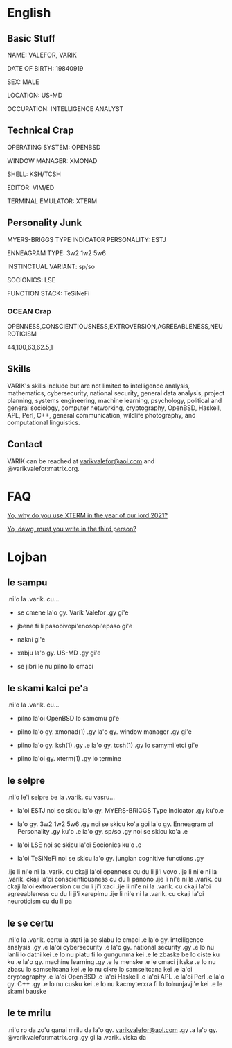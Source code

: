 # English

## Basic Stuff

NAME: VALEFOR, VARIK

DATE OF BIRTH: 19840919

SEX: MALE

LOCATION: US-MD

OCCUPATION: INTELLIGENCE ANALYST

## Technical Crap

OPERATING SYSTEM: OPENBSD

WINDOW MANAGER: XMONAD

SHELL: KSH/TCSH

EDITOR: VIM/ED

TERMINAL EMULATOR: XTERM

## Personality Junk
MYERS-BRIGGS TYPE INDICATOR PERSONALITY: ESTJ

ENNEAGRAM TYPE: 3w2 1w2 5w6

INSTINCTUAL VARIANT: sp/so

SOCIONICS: LSE

FUNCTION STACK: TeSiNeFi

### OCEAN Crap
OPENNESS,CONSCIENTIOUSNESS,EXTROVERSION,AGREEABLENESS,NEUROTICISM

44,100,63,62.5,1

## Skills
VARIK's skills include but are not limited to intelligence analysis, mathematics, cybersecurity, national security, general data analysis, project planning, systems engineering, machine learning, psychology, political and general sociology, computer networking, cryptography, OpenBSD, Haskell, APL, Perl, C++, general communication, wildlife photography, and computational linguistics.

## Contact
VARIK can be reached at varikvalefor@aol.com and @varikvalefor:matrix.org.

# FAQ
[Yo, why do you use XTERM in the year of our lord 2021?][1]

[Yo, dawg, must you write in the third person?][2]

[1]: <faq/xterm.tex> "XTERM Thing"
[2]: <faq/thirdperson.tex> "Third Person Thing"

# Lojban

## le sampu

.ni'o la .varik. cu...

* se cmene la'o gy. Varik Valefor .gy gi'e

* jbene fi li pasobivopi'enosopi'epaso gi'e

* nakni gi'e

* xabju la'o gy. US-MD .gy gi'e

* se jibri le nu pilno lo cmaci

## le skami kalci pe'a

.ni'o la .varik. cu...

* pilno la'oi OpenBSD lo samcmu gi'e

* pilno la'o gy. xmonad(1) .gy la'o gy. window manager .gy gi'e

* pilno la'o gy. ksh(1) .gy .e la'o gy. tcsh(1) .gy lo samymi'etci gi'e

* pilno la'oi gy. xterm(1) .gy lo termine

## le selpre

.ni'o le'i selpre be la .varik. cu vasru...

* la'oi ESTJ noi se skicu la'o gy. MYERS-BRIGGS Type Indicator .gy ku'o.e

* la'o gy. 3w2 1w2 5w6 .gy noi se skicu ko'a goi la'o gy. Enneagram of Personality .gy ku'o .e la'o gy. sp/so .gy noi se skicu ko'a .e

* la'oi LSE noi se skicu la'oi Socionics ku'o .e

* la'oi TeSiNeFi noi se skicu la'o gy. jungian cognitive functions .gy

.ije li ni'e ni la .varik. cu ckaji la'oi openness cu du li ji'i vovo
.ije li ni'e ni la .varik. ckaji la'oi conscientiousness cu du li panono
.ije li ni'e ni la .varik. cu ckaji la'oi extroversion cu du li ji'i xaci
.ije li ni'e ni la .varik. cu ckaji la'oi agreeableness cu du li ji'i xarepimu
.ije li ni'e ni la .varik. cu ckaji la'oi neuroticism cu du li pa

## le se certu

.ni'o la .varik. certu ja stati ja se slabu le cmaci .e la'o gy. intelligence analysis .gy .e la'oi cybersecurity .e la'o gy. national security .gy .e lo nu lanli lo datni kei .e lo nu platu fi lo gungunma kei .e le zbaske be lo ciste ku ku .e la'o gy. machine learning .gy .e le menske .e le cmaci jikske .e lo nu zbasu lo samseltcana kei .e lo nu cikre lo samseltcana kei .e la'oi cryptography .e la'oi OpenBSD .e la'oi Haskell .e la'oi APL .e la'oi Perl .e la'o gy. C++ .gy .e lo nu cusku kei .e lo nu kacmyterxra fi lo tolrunjavji'e kei .e le skami bauske

## le te mrilu

.ni'o ro da zo'u ganai mrilu da la'o gy. varikvalefor@aol.com .gy .a la'o gy. @varikvalefor:matrix.org .gy gi la .varik. viska da
